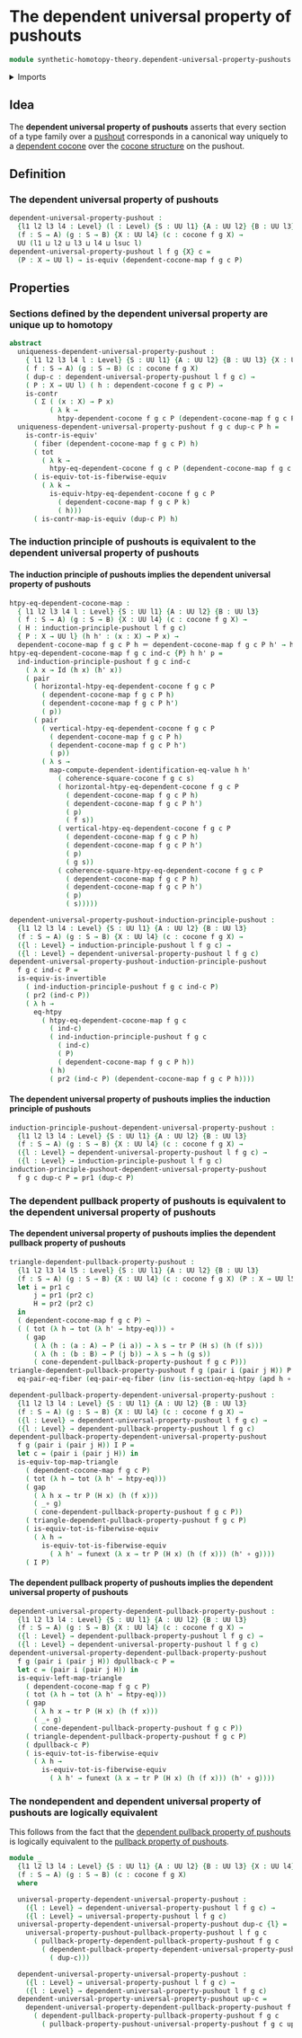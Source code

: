 # The dependent universal property of pushouts

```agda
module synthetic-homotopy-theory.dependent-universal-property-pushouts where
```

<details><summary>Imports</summary>

```agda
open import foundation.action-on-identifications-dependent-functions
open import foundation.contractible-maps
open import foundation.contractible-types
open import foundation.dependent-pair-types
open import foundation.equality-dependent-pair-types
open import foundation.equivalences
open import foundation.fibers-of-maps
open import foundation.function-extensionality
open import foundation.function-types
open import foundation.functoriality-dependent-pair-types
open import foundation.homotopies
open import foundation.identity-types
open import foundation.pullbacks
open import foundation.transport-along-identifications
open import foundation.universe-levels

open import synthetic-homotopy-theory.cocones-under-spans
open import synthetic-homotopy-theory.dependent-cocones-under-spans
open import synthetic-homotopy-theory.dependent-pullback-property-pushouts
open import synthetic-homotopy-theory.induction-principle-pushouts
open import synthetic-homotopy-theory.universal-property-pushouts
```

</details>

## Idea

The **dependent universal property of pushouts** asserts that every section of a
type family over a [pushout](synthetic-homotopy-theory.pushouts.md) corresponds
in a canonical way uniquely to a
[dependent cocone](synthetic-homotopy-theory.dependent-cocones-under-spans.md)
over the [cocone structure](synthetic-homotopy-theory.cocones-under-spans.md) on
the pushout.

## Definition

### The dependent universal property of pushouts

```agda
dependent-universal-property-pushout :
  {l1 l2 l3 l4 : Level} (l : Level) {S : UU l1} {A : UU l2} {B : UU l3}
  (f : S → A) (g : S → B) {X : UU l4} (c : cocone f g X) →
  UU (l1 ⊔ l2 ⊔ l3 ⊔ l4 ⊔ lsuc l)
dependent-universal-property-pushout l f g {X} c =
  (P : X → UU l) → is-equiv (dependent-cocone-map f g c P)
```

## Properties

### Sections defined by the dependent universal property are unique up to homotopy

```agda
abstract
  uniqueness-dependent-universal-property-pushout :
    { l1 l2 l3 l4 l : Level} {S : UU l1} {A : UU l2} {B : UU l3} {X : UU l4} →
    ( f : S → A) (g : S → B) (c : cocone f g X)
    ( dup-c : dependent-universal-property-pushout l f g c) →
    ( P : X → UU l) ( h : dependent-cocone f g c P) →
    is-contr
      ( Σ ( (x : X) → P x)
          ( λ k →
            htpy-dependent-cocone f g c P (dependent-cocone-map f g c P k) h))
  uniqueness-dependent-universal-property-pushout f g c dup-c P h =
    is-contr-is-equiv'
      ( fiber (dependent-cocone-map f g c P) h)
      ( tot
        ( λ k →
          htpy-eq-dependent-cocone f g c P (dependent-cocone-map f g c P k) h))
      ( is-equiv-tot-is-fiberwise-equiv
        ( λ k →
          is-equiv-htpy-eq-dependent-cocone f g c P
            ( dependent-cocone-map f g c P k)
            ( h)))
      ( is-contr-map-is-equiv (dup-c P) h)
```

### The induction principle of pushouts is equivalent to the dependent universal property of pushouts

#### The induction principle of pushouts implies the dependent universal property of pushouts

```agda
htpy-eq-dependent-cocone-map :
  { l1 l2 l3 l4 l : Level} {S : UU l1} {A : UU l2} {B : UU l3}
  ( f : S → A) (g : S → B) {X : UU l4} (c : cocone f g X) →
  ( H : induction-principle-pushout l f g c)
  { P : X → UU l} (h h' : (x : X) → P x) →
  dependent-cocone-map f g c P h ＝ dependent-cocone-map f g c P h' → h ~ h'
htpy-eq-dependent-cocone-map f g c ind-c {P} h h' p =
  ind-induction-principle-pushout f g c ind-c
    ( λ x → Id (h x) (h' x))
    ( pair
      ( horizontal-htpy-eq-dependent-cocone f g c P
        ( dependent-cocone-map f g c P h)
        ( dependent-cocone-map f g c P h')
        ( p))
      ( pair
        ( vertical-htpy-eq-dependent-cocone f g c P
          ( dependent-cocone-map f g c P h)
          ( dependent-cocone-map f g c P h')
          ( p))
        ( λ s →
          map-compute-dependent-identification-eq-value h h'
            ( coherence-square-cocone f g c s)
            ( horizontal-htpy-eq-dependent-cocone f g c P
              ( dependent-cocone-map f g c P h)
              ( dependent-cocone-map f g c P h')
              ( p)
              ( f s))
            ( vertical-htpy-eq-dependent-cocone f g c P
              ( dependent-cocone-map f g c P h)
              ( dependent-cocone-map f g c P h')
              ( p)
              ( g s))
            ( coherence-square-htpy-eq-dependent-cocone f g c P
              ( dependent-cocone-map f g c P h)
              ( dependent-cocone-map f g c P h')
              ( p)
              ( s)))))

dependent-universal-property-pushout-induction-principle-pushout :
  {l1 l2 l3 l4 : Level} {S : UU l1} {A : UU l2} {B : UU l3}
  (f : S → A) (g : S → B) {X : UU l4} (c : cocone f g X) →
  ({l : Level} → induction-principle-pushout l f g c) →
  ({l : Level} → dependent-universal-property-pushout l f g c)
dependent-universal-property-pushout-induction-principle-pushout
  f g c ind-c P =
  is-equiv-is-invertible
    ( ind-induction-principle-pushout f g c ind-c P)
    ( pr2 (ind-c P))
    ( λ h →
      eq-htpy
        ( htpy-eq-dependent-cocone-map f g c
          ( ind-c)
          ( ind-induction-principle-pushout f g c
            ( ind-c)
            ( P)
            ( dependent-cocone-map f g c P h))
          ( h)
          ( pr2 (ind-c P) (dependent-cocone-map f g c P h))))
```

#### The dependent universal property of pushouts implies the induction principle of pushouts

```agda
induction-principle-pushout-dependent-universal-property-pushout :
  {l1 l2 l3 l4 : Level} {S : UU l1} {A : UU l2} {B : UU l3}
  (f : S → A) (g : S → B) {X : UU l4} (c : cocone f g X) →
  ({l : Level} → dependent-universal-property-pushout l f g c) →
  ({l : Level} → induction-principle-pushout l f g c)
induction-principle-pushout-dependent-universal-property-pushout
  f g c dup-c P = pr1 (dup-c P)
```

### The dependent pullback property of pushouts is equivalent to the dependent universal property of pushouts

#### The dependent universal property of pushouts implies the dependent pullback property of pushouts

```agda
triangle-dependent-pullback-property-pushout :
  {l1 l2 l3 l4 l5 : Level} {S : UU l1} {A : UU l2} {B : UU l3}
  (f : S → A) (g : S → B) {X : UU l4} (c : cocone f g X) (P : X → UU l5) →
  let i = pr1 c
      j = pr1 (pr2 c)
      H = pr2 (pr2 c)
  in
  ( dependent-cocone-map f g c P) ~
  ( ( tot (λ h → tot (λ h' → htpy-eq))) ∘
    ( gap
      ( λ (h : (a : A) → P (i a)) → λ s → tr P (H s) (h (f s)))
      ( λ (h : (b : B) → P (j b)) → λ s → h (g s))
      ( cone-dependent-pullback-property-pushout f g c P)))
triangle-dependent-pullback-property-pushout f g (pair i (pair j H)) P h =
  eq-pair-eq-fiber (eq-pair-eq-fiber (inv (is-section-eq-htpy (apd h ∘ H))))

dependent-pullback-property-dependent-universal-property-pushout :
  {l1 l2 l3 l4 : Level} {S : UU l1} {A : UU l2} {B : UU l3}
  (f : S → A) (g : S → B) {X : UU l4} (c : cocone f g X) →
  ({l : Level} → dependent-universal-property-pushout l f g c) →
  ({l : Level} → dependent-pullback-property-pushout l f g c)
dependent-pullback-property-dependent-universal-property-pushout
  f g (pair i (pair j H)) I P =
  let c = (pair i (pair j H)) in
  is-equiv-top-map-triangle
    ( dependent-cocone-map f g c P)
    ( tot (λ h → tot (λ h' → htpy-eq)))
    ( gap
      ( λ h x → tr P (H x) (h (f x)))
      ( _∘ g)
      ( cone-dependent-pullback-property-pushout f g c P))
    ( triangle-dependent-pullback-property-pushout f g c P)
    ( is-equiv-tot-is-fiberwise-equiv
      ( λ h →
        is-equiv-tot-is-fiberwise-equiv
          ( λ h' → funext (λ x → tr P (H x) (h (f x))) (h' ∘ g))))
    ( I P)
```

#### The dependent pullback property of pushouts implies the dependent universal property of pushouts

```agda
dependent-universal-property-dependent-pullback-property-pushout :
  {l1 l2 l3 l4 : Level} {S : UU l1} {A : UU l2} {B : UU l3}
  (f : S → A) (g : S → B) {X : UU l4} (c : cocone f g X) →
  ({l : Level} → dependent-pullback-property-pushout l f g c) →
  ({l : Level} → dependent-universal-property-pushout l f g c)
dependent-universal-property-dependent-pullback-property-pushout
  f g (pair i (pair j H)) dpullback-c P =
  let c = (pair i (pair j H)) in
  is-equiv-left-map-triangle
    ( dependent-cocone-map f g c P)
    ( tot (λ h → tot (λ h' → htpy-eq)))
    ( gap
      ( λ h x → tr P (H x) (h (f x)))
      ( _∘ g)
      ( cone-dependent-pullback-property-pushout f g c P))
    ( triangle-dependent-pullback-property-pushout f g c P)
    ( dpullback-c P)
    ( is-equiv-tot-is-fiberwise-equiv
      ( λ h →
        is-equiv-tot-is-fiberwise-equiv
          ( λ h' → funext (λ x → tr P (H x) (h (f x))) (h' ∘ g))))
```

### The nondependent and dependent universal property of pushouts are logically equivalent

This follows from the fact that the
[dependent pullback property of pushouts](synthetic-homotopy-theory.dependent-pullback-property-pushouts.md)
is logically equivalent to the
[pullback property of pushouts](synthetic-homotopy-theory.pullback-property-pushouts.md).

```agda
module _
  {l1 l2 l3 l4 : Level} {S : UU l1} {A : UU l2} {B : UU l3} {X : UU l4}
  (f : S → A) (g : S → B) (c : cocone f g X)
  where

  universal-property-dependent-universal-property-pushout :
    ({l : Level} → dependent-universal-property-pushout l f g c) →
    ({l : Level} → universal-property-pushout l f g c)
  universal-property-dependent-universal-property-pushout dup-c {l} =
    universal-property-pushout-pullback-property-pushout l f g c
      ( pullback-property-dependent-pullback-property-pushout f g c
        ( dependent-pullback-property-dependent-universal-property-pushout f g c
          ( dup-c)))

  dependent-universal-property-universal-property-pushout :
    ({l : Level} → universal-property-pushout l f g c) →
    ({l : Level} → dependent-universal-property-pushout l f g c)
  dependent-universal-property-universal-property-pushout up-c =
    dependent-universal-property-dependent-pullback-property-pushout f g c
      ( dependent-pullback-property-pullback-property-pushout f g c
        ( pullback-property-pushout-universal-property-pushout f g c up-c))
```
